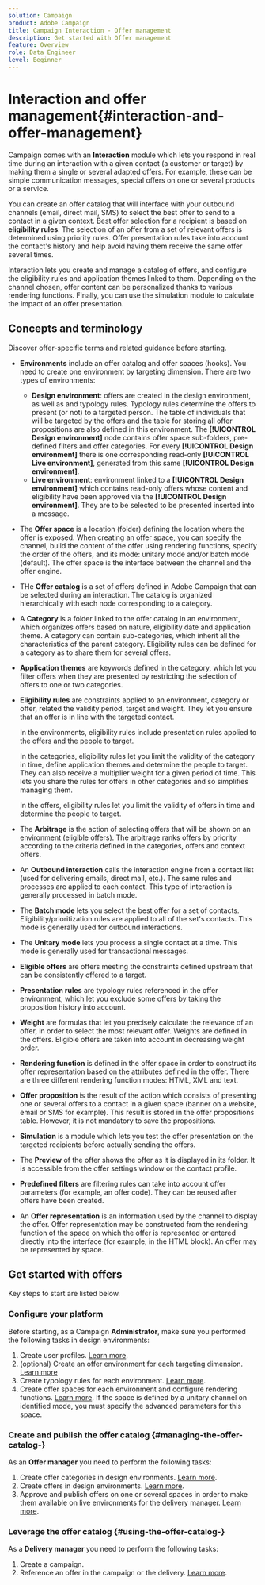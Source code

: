 ```yaml
---
solution: Campaign
product: Adobe Campaign
title: Campaign Interaction - Offer management
description: Get started with Offer management
feature: Overview
role: Data Engineer
level: Beginner
---
```

# Interaction and offer management{#interaction-and-offer-management}

Campaign comes with an **Interaction** module which lets you respond in real time during an interaction with a given contact (a customer or target) by making them a single or several adapted offers. For example, these can be simple communication messages, special offers on one or several products or a service.

You can create an offer catalog that will interface with your outbound channels (email, direct mail, SMS) to select the best offer to send to a contact in a given context. Best offer selection for a recipient is based on **eligibility rules**. The selection of an offer from a set of relevant offers is determined using priority rules. Offer presentation rules take into account the contact's history and help avoid having them receive the same offer several times.

Interaction lets you create and manage a catalog of offers, and configure the eligibility rules and application themes linked to them. Depending on the channel chosen, offer content can be personalized thanks to various rendering functions. Finally, you can use the simulation module to calculate the impact of an offer presentation.

## Concepts and terminology

Discover offer-specific terms and related guidance before starting.

* **Environments** include an offer catalog and offer spaces (hooks). You need to create one environment by targeting dimension. 
  There are two types of environments:

    * **Design environment**: offers are created in the design environment, as well as and typology rules. Typology rules determine the offers to present (or not) to a targeted person. The table of individuals that will be targeted by the offers and the table for storing all offer propositions are also defined in this environment. The **[!UICONTROL Design environment]** node contains offer space sub-folders, pre-defined filters and offer categories. For every **[!UICONTROL Design environment]** there is one corresponding read-only **[!UICONTROL Live environment]**, generated from this same **[!UICONTROL Design environment]**.
    * **Live environment**: environment linked to a **[!UICONTROL Design environment]** which contains read-only offers whose content and eligibility have been approved via the **[!UICONTROL Design environment]**. They are to be selected to be presented inserted into a message.

* The **Offer space** is a location (folder) defining the location where the offer is exposed. When creating an offer space, you can specify the channel, build the content of the offer using rendering functions, specify the order of the offers, and its mode: unitary mode and/or batch mode (default). The offer space is the interface between the channel and the offer engine.
* THe **Offer catalog** is a set of offers defined in Adobe Campaign that can be selected during an interaction. The catalog is organized hierarchically with each node corresponding to a category.
* A **Category** is a folder linked to the offer catalog in an environment, which organizes offers based on nature, eligibility date and application theme. A category can contain sub-categories, which inherit all the characteristics of the parent category. Eligibility rules can be defined for a category as to share them for several offers.
* **Application themes** are keywords defined in the category, which let you filter offers when they are presented by restricting the selection of offers to one or two categories.
* **Eligibility rules** are constraints applied to an environment, category or offer, related the validity period, target and weight. They let you ensure that an offer is in line with the targeted contact.

  In the environments, eligibility rules include presentation rules applied to the offers and the people to target.

  In the categories, eligibility rules let you limit the validity of the category in time, define application themes and determine the people to target. They can also receive a multiplier weight for a given period of time. This lets you share the rules for offers in other categories and so simplifies managing them.

  In the offers, eligibility rules let you limit the validity of offers in time and determine the people to target.

* The **Arbitrage** is the action of selecting offers that will be shown on an environment (eligible offers). The arbitrage  ranks offers by priority according to the criteria defined in the categories, offers and context offers.
* An **Outbound interaction** calls the interaction engine from a contact list (used for delivering emails, direct mail, etc.). The same rules and processes are applied to each contact. This type of interaction is generally processed in batch mode.
* The **Batch mode** lets you select the best offer for a set of contacts. Eligibility/prioritization rules are applied to all of the set's contacts. This mode is generally used for outbound interactions.
* The **Unitary mode** lets you process a single contact at a time. This mode is generally used for transactional messages.
* **Eligible offers** are offers meeting the constraints defined upstream that can be consistently offered to a target.
* **Presentation rules** are typology rules referenced in the offer environment, which let you exclude some offers by taking the proposition history into account.
* **Weight** are formulas that let you precisely calculate the relevance of an offer, in order to select the most relevant offer. Weights are defined in the offers. Eligible offers are taken into account in decreasing weight order.
* **Rendering function** is defined in the offer space in order to construct its offer representation based on the attributes defined in the offer. There are three different rendering function modes: HTML, XML and text.
* **Offer proposition** is the result of the action which consists of presenting one or several offers to a contact in a given space (banner on a website, email or SMS for example). This result is stored in the offer propositions table. However, it is not mandatory to save the propositions.
* **Simulation** is a module which lets you test the offer presentation on the targeted recipients before actually sending the offers.
* The **Preview** of the offer shows the offer as it is displayed in its folder. It is accessible from the offer settings window or the contact profile.
* **Predefined filters** are filtering rules can take into account offer parameters (for example, an offer code). They can be reused after offers have been created.
* An **Offer representation** is an information used by the channel to display the offer. Offer representation may be constructed from the rendering function of the space on which the offer is represented or entered directly into the interface (for example, in the HTML block). An offer may be represented by space.

## Get started with offers

Key steps to start are listed below.

### Configure your platform

Before starting, as a Campaign **Administrator**, make sure you performed the following tasks in design environments:

1. Create user profiles. [Learn more](interaction-operators.md).
1. (optional) Create an offer environment for each targeting dimension. [Learn more](interaction-env.md)
1. Create typology rules for each environment. [Learn more](../../interaction/using/managing-offer-presentation.md#creating-and-referencing-an-offer-presentation-rule).
1. Create offer spaces for each environment and configure rendering functions. [Learn more](../../interaction/using/creating-offer-spaces.md).
  If the space is defined by a unitary channel on identified mode, you must specify the advanced parameters for this space.

### Create and publish the offer catalog {#managing-the-offer-catalog-}

As an **Offer manager** you need to perform the following tasks:

1. Create offer categories in design environments. [Learn more](../../interaction/using/creating-offer-categories.md).
1. Create offers in design environments. [Learn more](../../interaction/using/creating-an-offer.md).
1. Approve and publish offers on one or several spaces in order to make them available on live environments for the delivery manager. [Learn more](../../interaction/using/approving-and-activating-an-offer.md).

### Leverage the offer catalog {#using-the-offer-catalog-}

As a **Delivery manager**  you need to perform the following tasks:

1. Create a campaign.
1. Reference an offer in the campaign or the delivery. [Learn more](../../interaction/using/about-outbound-channels.md).

